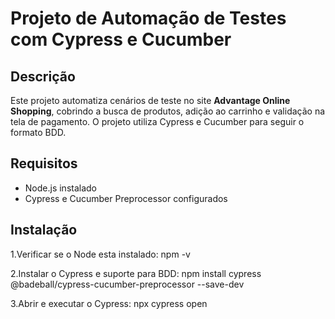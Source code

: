 # Projeto de Automação de Testes com Cypress e Cucumber

## Descrição

Este projeto automatiza cenários de teste no site **Advantage Online Shopping**, cobrindo a busca de produtos, adição ao carrinho e validação na tela de pagamento. O projeto utiliza Cypress e Cucumber para seguir o formato BDD.

## Requisitos

- Node.js instalado
- Cypress e Cucumber Preprocessor configurados

## Instalação

1.Verificar se o Node esta instalado:
npm -v

2.Instalar o Cypress e suporte para BDD:
npm install cypress @badeball/cypress-cucumber-preprocessor --save-dev

3.Abrir e executar o Cypress:
npx cypress open
